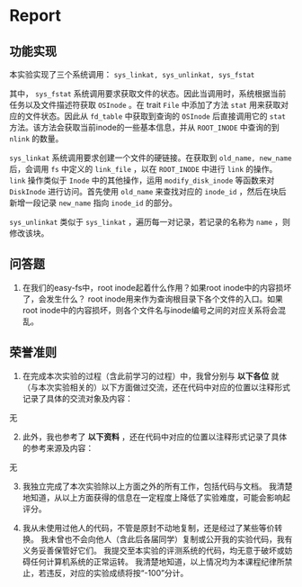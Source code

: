 # Report

## 功能实现

本实验实现了三个系统调用： `sys_linkat, sys_unlinkat, sys_fstat`

其中， `sys_fstat` 系统调用要求获取文件的状态。因此当调用时，系统根据当前任务以及文件描述符获取 `OSInode` 。在 trait `File` 中添加了方法 `stat` 用来获取对应的文件状态。因此从 `fd_table` 中获取到查询的 `OSInode` 后直接调用它的 `stat` 方法。该方法会获取当前inode的一些基本信息，并从 `ROOT_INODE` 中查询的到 `nlink` 的数量。

`sys_linkat` 系统调用要求创建一个文件的硬链接。在获取到 `old_name, new_name` 后，会调用 `fs` 中定义的 `link_file` ，以在 `ROOT_INODE` 中进行 `link` 的操作。 `link` 操作类似于 `Inode` 中的其他操作，运用 `modify_disk_inode` 等函数来对 `DiskInode` 进行访问。首先使用 `old_name` 来查找对应的 `inode_id` ，然后在块后新增一段记录 `new_name` 指向 `inode_id` 的部分。

`sys_unlinkat` 类似于 `sys_linkat` ，遍历每一对记录，若记录的名称为 `name` ，则修改该块。

## 问答题

1. 在我们的easy-fs中，root inode起着什么作用？如果root inode中的内容损坏了，会发生什么？
    root inode用来作为查询根目录下各个文件的入口。如果root inode中的内容损坏，则各个文件名与inode编号之间的对应关系将会混乱。

## 荣誉准则

1. 在完成本次实验的过程（含此前学习的过程）中，我曾分别与 **以下各位** 就（与本次实验相关的）以下方面做过交流，还在代码中对应的位置以注释形式记录了具体的交流对象及内容：

无

2. 此外，我也参考了 **以下资料** ，还在代码中对应的位置以注释形式记录了具体的参考来源及内容：

无

3. 我独立完成了本次实验除以上方面之外的所有工作，包括代码与文档。 我清楚地知道，从以上方面获得的信息在一定程度上降低了实验难度，可能会影响起评分。

4. 我从未使用过他人的代码，不管是原封不动地复制，还是经过了某些等价转换。 我未曾也不会向他人（含此后各届同学）复制或公开我的实验代码，我有义务妥善保管好它们。 我提交至本实验的评测系统的代码，均无意于破坏或妨碍任何计算机系统的正常运转。 我清楚地知道，以上情况均为本课程纪律所禁止，若违反，对应的实验成绩将按“-100”分计。
